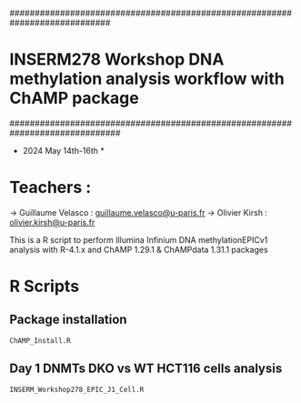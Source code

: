 
############################################################################
# INSERM278 Workshop DNA methylation analysis workflow with ChAMP package
##############################################################################
* 2024 May 14th-16th *  
# Teachers :
-> Guillaume Velasco : guillaume.velasco@u-paris.fr
-> Olivier Kirsh : olivier.kirsh@u-paris.fr

This is a R script to perform Illumina Infinium DNA methylationEPICv1 analysis
with R-4.1.x and ChAMP 1.29.1 & ChAMPdata 1.31.1 packages

# R Scripts 
## Package installation 
`ChAMP_Install.R`

## Day 1 DNMTs DKO vs WT HCT116 cells analysis
`INSERM_Workshop278_EPIC_J1_Cell.R`
